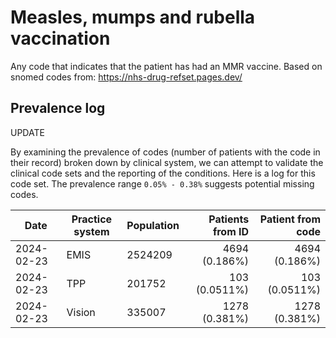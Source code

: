 # Measles, mumps and rubella vaccination

Any code that indicates that the patient has had an MMR vaccine. Based on snomed codes from: https://nhs-drug-refset.pages.dev/

## Prevalence log

UPDATE

By examining the prevalence of codes (number of patients with the code in their record) broken down by clinical system, we can attempt to validate the clinical code sets and the reporting of the conditions. Here is a log for this code set. The prevalence range `0.05% - 0.38%` suggests potential missing codes.

| Date       | Practice system | Population | Patients from ID | Patient from code |
| ---------- | --------------- | ---------- | ---------------: | ----------------: |
| 2024-02-23 | EMIS | 2524209 | 4694 (0.186%) | 4694 (0.186%) | 
| 2024-02-23 | TPP | 201752 | 103 (0.0511%) | 103 (0.0511%) | 
| 2024-02-23 | Vision | 335007 | 1278 (0.381%) | 1278 (0.381%) | 